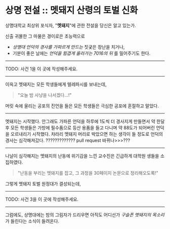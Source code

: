# 상명 전설 :: 멧돼지 산령의 토벌 신화

상명대학교 최상위 포식자, "**멧돼지**"에 관한 전설을 당신은 알고 있는가.

신출 귀몰한 그 마물은 경이로은 초능력으로
* _상명대 언덕의 경사를 가파르게 만드는_ 짓궂은 장난을 치거나,
* 기분이 좋은 날에는 _언덕을 힘겹게 올라가는 7016의 뒤_ 를 밀어주기도 한다.

---

TODO: 사건 1을 이 곳에 작성해주세요.

---

이윽고 멧돼지는 모든 학생들에게 텔레파시를 보내는데,
> "오늘 밤 사냥을 나서겠다...!"

머릿 속에 울리는 공포의 진언을 들은 모든 학생들은 극심한 공포에 혼절하고 말았다.

---

멧돼지는 시작했다. 안그래도 가파른 언덕을 하루에 1도씩 더 경사지게 만들면서 약 한달 후 모든 학생들은 가방에 필수품으로 등산 용품을 들고 다니며 약 88도가 되어버린 언덕을 오르내리기 시작했다.
차라리 멧돼지 머리로 박았으면 하는 생각이 들 정도로 언덕의 경사는 심각해져갔다.
????????????? pull request 바뀌나>>>???

---

나날이 심각해지는 멧돼지의 난동에 위기감을 느낀 교수진은 긴급하게 대학원 생들을 소집하였다.

> "난동을 부리는 멧돼지를 잡고, 그 과정을 30페이지 논문으로 정리해오도록!"

그렇게 멧돼지 토벌 원정대가 결성되는데,

---

TODO: 사건 3을 이 곳에 작성해주세요.

---

그럼에도, 상명대에는 밤의 그림자가 드리우면 아직도 어디선가 _구슬픈 멧돼지의 목소리_ 가 들린다는 소식이 들려온다.
